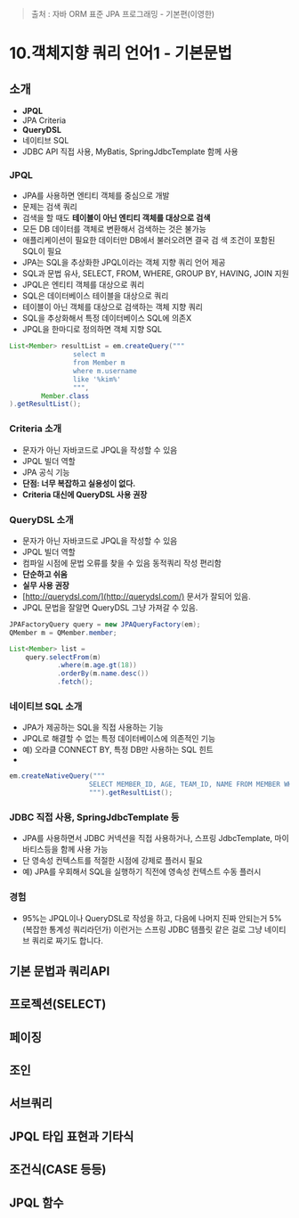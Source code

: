 > 출처 : 자바 ORM 표준 JPA 프로그래밍 - 기본편(이영한)

# 10.객체지향 쿼리 언어1 - 기본문법
## 소개
- **JPQL**
- JPA Criteria
- **QueryDSL**
- 네이티브 SQL
- JDBC API 직접 사용, MyBatis, SpringJdbcTemplate 함께 사용

### JPQL
- JPA를 사용하면 엔티티 객체를 중심으로 개발
- 문제는 검색 쿼리
- 검색을 할 때도 **테이블이 아닌 엔티티 객체를 대상으로 검색** 
- 모든 DB 데이터를 객체로 변환해서 검색하는 것은 불가능
- 애플리케이션이 필요한 데이터만 DB에서 불러오려면 결국 검 색 조건이 포함된 SQL이 필요
- JPA는 SQL을 추상화한 JPQL이라는 객체 지향 쿼리 언어 제공
- SQL과 문법 유사, SELECT, FROM, WHERE, GROUP BY, HAVING, JOIN 지원
- JPQL은 엔티티 객체를 대상으로 쿼리
- SQL은 데이터베이스 테이블을 대상으로 쿼리
- 테이블이 아닌 객체를 대상으로 검색하는 객체 지향 쿼리
- SQL을 추상화해서 특정 데이터베이스 SQL에 의존X
- JPQL을 한마디로 정의하면 객체 지향 SQL

```java
List<Member> resultList = em.createQuery("""
                select m
                from Member m 
                where m.username 
                like '%kim%'
                """,
        Member.class
).getResultList();
```

### Criteria 소개
- 문자가 아닌 자바코드로 JPQL을 작성할 수 있음 
- JPQL 빌더 역할
- JPA 공식 기능
- **단점: 너무 복잡하고 실용성이 없다.**
- **Criteria 대신에 QueryDSL 사용 권장**

### QueryDSL 소개
- 문자가 아닌 자바코드로 JPQL을 작성할 수 있음
- JPQL 빌더 역할
- 컴파일 시점에 문법 오류를 찾을 수 있음 동적쿼리 작성 편리함
- **단순하고 쉬움**
- **실무 사용 권장**
- [http://querydsl.com/](http://querydsl.com/) 문서가 잘되어 있음.
- JPQL 문법을 잘알면 QueryDSL 그냥 가져갈 수 있음.

```java
JPAFactoryQuery query = new JPAQueryFactory(em);
QMember m = QMember.member;

List<Member> list = 
    query.selectFrom(m)
            .where(m.age.gt(18))
            .orderBy(m.name.desc())
            .fetch();
```

### 네이티브 SQL 소개
- JPA가 제공하는 SQL을 직접 사용하는 기능
- JPQL로 해결할 수 없는 특정 데이터베이스에 의존적인 기능
- 예) 오라클 CONNECT BY, 특정 DB만 사용하는 SQL 힌트
- 
```java
em.createNativeQuery("""
                    SELECT MEMBER_ID, AGE, TEAM_ID, NAME FROM MEMBER WHERE NAME = 'kim'
                    """).getResultList();
```
### JDBC 직접 사용, SpringJdbcTemplate 등
- JPA를 사용하면서 JDBC 커넥션을 직접 사용하거나, 스프링 JdbcTemplate, 마이바티스등을 함께 사용 가능
- 단 영속성 컨텍스트를 적절한 시점에 강제로 플러시 필요
- 예) JPA를 우회해서 SQL을 실행하기 직전에 영속성 컨텍스트 수동 플러시

### 경험
- 95%는 JPQL이나 QueryDSL로 작성을 하고, 다음에 나머지 진짜 안되는거 5%(복잡한 통계성 쿼리라던가) 이런거는
스프링 JDBC 템플릿 같은 걸로 그냥 네이티브 쿼리로 짜기도 합니다.

## 기본 문법과 쿼리API
## 프로젝션(SELECT)
## 페이징
## 조인
## 서브쿼리
## JPQL 타입 표현과 기타식
## 조건식(CASE 등등)
## JPQL 함수
